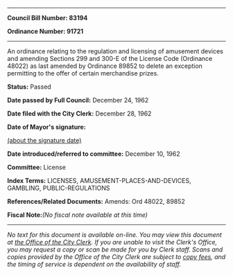 

********

**Council Bill Number: 83194**
   
**Ordinance Number: 91721**
********

 An ordinance relating to the regulation and licensing of amusement devices and amending Sections 299 and 300-E of the License Code (Ordinance 48022) as last amended by Ordinance 89852 to delete an exception permitting to the offer of certain merchandise prizes.

**Status:** Passed
   
**Date passed by Full Council:** December 24, 1962
   
**Date filed with the City Clerk:** December 28, 1962
   
**Date of Mayor's signature:**
   
[(about the signature date)](/~public/approvaldate.htm)
   
   
   
**Date introduced/referred to committee:** December 10, 1962
   
**Committee:** License
   
   
**Index Terms:** LICENSES, AMUSEMENT-PLACES-AND-DEVICES, GAMBLING, PUBLIC-REGULATIONS

**References/Related Documents:** Amends: Ord 48022, 89852

**Fiscal Note:**_(No fiscal note available at this time)_
********

_No text for this document is available on-line. You may view this document at [the Office of the City Clerk](http://www.seattle.gov/leg/clerk/contactUs.htm). If you are unable to visit the Clerk's Office, you may request a copy or scan be made for you by Clerk staff. Scans and copies provided by the Office of the City Clerk are subject to [copy fees](http://clerk.seattle.gov/~public/clerkfees.htm), and the timing of service is dependent on the availability of staff._

